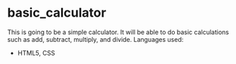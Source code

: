 # basic_calculator
This is going to be a simple calculator. It will be able to do basic calculations such as add, subtract, multiply, and divide.
Languages used:
- HTML5, CSS
